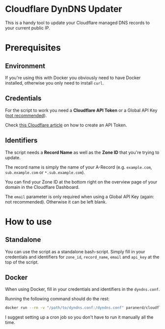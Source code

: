 # Cloudflare DynDNS Updater
This is a handy tool to update your Cloudflare managed DNS records to your current public IP.

# Prerequisites
## Environment
If you're using this with Docker you obviously need to have Docker installed, otherwise you only need to install `curl`.

## Credentials
For the script to work you need a **Cloudflare API Token** or a Global API Key ([not recommended](https://developers.cloudflare.com/api/keys)). 

Check [this Cloudflare article](https://developers.cloudflare.com/api/tokens/create) on how to create an API Token.

## Identifiers
The script needs a **Record Name** as well as the **Zone ID** that you're trying to update.

The record name is simply the name of your A-Record (e.g. `example.com`, `sub.example.com` or `*.sub.example.com`).

You can find your Zone ID at the bottom right on the overview page of your domain in the Cloudflare Dashboard.

The `email` parameter is only required when using a Global API Key (again: not recommended). Otherwise it can be left blank.

# How to use
## Standalone
You can use the script as a standalone bash-script. Simply fill in your credentials and identifiers for `zone_id`, `record_name`, `email` and `api_key` at the top of the script.

## Docker
When using Docker, fill in your credentials and identifiers in the `dyndns.conf`.

Running the following command should do the rest:
```bash
docker run --rm -v "/path/to/dyndns.conf:/dyndns.conf" paranerd/cloudflare-dyndns
```

I suggest setting up a cron job so you don't have to run it manually all the time.